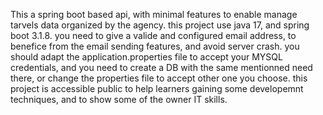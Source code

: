 This a spring boot based api, with minimal features to enable manage tarvels data organized by the agency.
this project use java 17, and spring boot 3.1.8.
you need to give a valide and configured email address, to benefice from the email sending features, and avoid server crash.
you should adapt the application.properties file to accept your MYSQL credentials, and you need to create a DB with the same mentionned need there, or change the properties file to accept 
other one you choose.
this project is accessible public to help learners gaining some developemnt techniques, and to show some of the owner IT skills.
